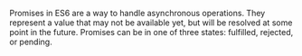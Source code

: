 Promises in ES6 are a way to handle asynchronous operations. They represent a value that may not be available yet, but will be resolved at some point in the future. Promises can be in one of three states: fulfilled, rejected, or pending.
